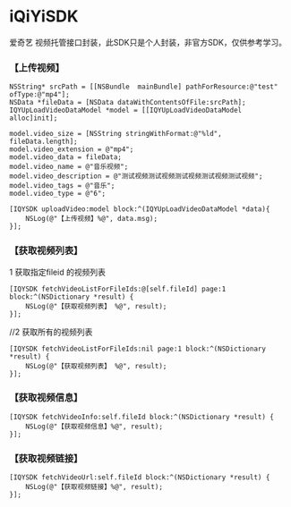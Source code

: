 # iQiYiSDK
爱奇艺 视频托管接口封装，此SDK只是个人封装，非官方SDK，仅供参考学习。


### 【上传视频】
    NSString* srcPath = [[NSBundle  mainBundle] pathForResource:@"test" ofType:@"mp4"];
    NSData *fileData = [NSData dataWithContentsOfFile:srcPath];
    IQYUpLoadVideoDataModel *model = [[IQYUpLoadVideoDataModel alloc]init];

    model.video_size = [NSString stringWithFormat:@"%ld", fileData.length];
    model.video_extension = @"mp4";
    model.video_data = fileData;
    model.video_name = @"音乐视频";
    model.video_description = @"测试视频测试视频测试视频测试视频测试视频";
    model.video_tags = @"音乐";
    model.video_type = @"6";
    
    [IQYSDK uploadVideo:model block:^(IQYUpLoadVideoDataModel *data){
        NSLog(@"【上传视频】%@", data.msg);
    }];


### 【获取视频列表】

1    获取指定fileid 的视频列表

    [IQYSDK fetchVideoListForFileIds:@[self.fileId] page:1 block:^(NSDictionary *result) {
        NSLog(@"【获取视频列表】 %@", result);
    }];

//2 获取所有的视频列表

    [IQYSDK fetchVideoListForFileIds:nil page:1 block:^(NSDictionary *result) {
        NSLog(@"【获取视频列表】 %@", result);
    }];


### 【获取视频信息】

    [IQYSDK fetchVideoInfo:self.fileId block:^(NSDictionary *result) {
        NSLog(@"【获取视频信息】%@", result);
    }];


### 【获取视频链接】

    [IQYSDK fetchVideoUrl:self.fileId block:^(NSDictionary *result) {
        NSLog(@"【获取视频链接】%@", result);
    }];
